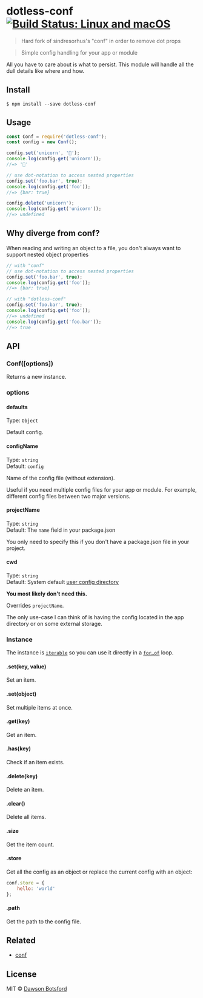 # dotless-conf [![Build Status: Linux and macOS](https://travis-ci.org/dawsbot/dotless-conf.svg?branch=master)](https://travis-ci.org/dawsbot/dotless-conf)

> Hard fork of sindresorhus's "conf" in order to remove dot props

> Simple config handling for your app or module

All you have to care about is what to persist. This module will handle all the dull details like where and how.

## Install

```
$ npm install --save dotless-conf
```


## Usage

```js
const Conf = require('dotless-conf');
const config = new Conf();

config.set('unicorn', '🦄');
console.log(config.get('unicorn'));
//=> '🦄'

// use dot-notation to access nested properties
config.set('foo.bar', true);
console.log(config.get('foo'));
//=> {bar: true}

config.delete('unicorn');
console.log(config.get('unicorn'));
//=> undefined
```

## Why diverge from conf?

When reading and writing an object to a file, you don't always want to support nested object properties

```js
// with "conf"
// use dot-notation to access nested properties
config.set('foo.bar', true);
console.log(config.get('foo'));
//=> {bar: true}

// with "dotless-conf"
config.set('foo.bar', true);
console.log(config.get('foo'));
//=> undefined
console.log(config.get('foo.bar'));
//=> true
```

## API

### Conf([options])

Returns a new instance.

### options

#### defaults

Type: `Object`

Default config.

#### configName

Type: `string`<br>
Default: `config`

Name of the config file (without extension).

Useful if you need multiple config files for your app or module. For example, different config files between two major versions.

#### projectName

Type: `string`<br>
Default: The `name` field in your package.json

You only need to specify this if you don't have a package.json file in your project.

#### cwd

Type: `string`<br>
Default: System default [user config directory](https://github.com/dawsonbotsford/env-paths#pathsconfig)

**You most likely don't need this.**

Overrides `projectName`.

The only use-case I can think of is having the config located in the app directory or on some external storage.

### Instance

The instance is [`iterable`](https://developer.mozilla.org/en/docs/Web/JavaScript/Reference/Iteration_protocols) so you can use it directly in a [`for…of`](https://developer.mozilla.org/en/docs/Web/JavaScript/Reference/Statements/for...of) loop.

#### .set(key, value)

Set an item.

#### .set(object)

Set multiple items at once.

#### .get(key)

Get an item.

#### .has(key)

Check if an item exists.

#### .delete(key)

Delete an item.

#### .clear()

Delete all items.

#### .size

Get the item count.

#### .store

Get all the config as an object or replace the current config with an object:

```js
conf.store = {
	hello: 'world'
};
```

#### .path

Get the path to the config file.

## Related

- [conf](https://github.com/sindresorhus/conf)

## License

MIT © [Dawson Botsford](https://dawsonbotsford.com)
